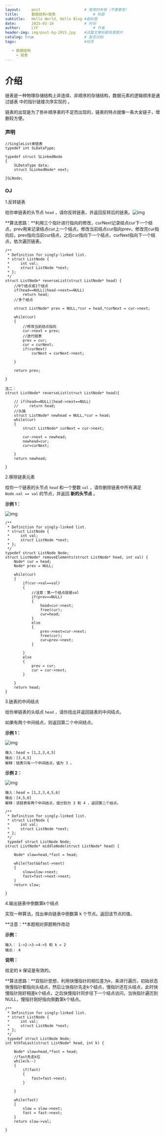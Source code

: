 ```yaml
---
layout:     post   				    # 使用的布局（不需要改）
title:      数据结构>链表 				# 标题 
subtitle:   Hello World, Hello Blog #副标题
date:       2025-03-10 				# 时间
author:     LYF 						# 作者
header-img: img/post-bg-2015.jpg 	#这篇文章标题背景图片
catalog: true 						# 是否归档
tags:								#标签

   - 数据结构
     - 链表
---
```




# 介绍

链表是一种物理存储结构上非连续、非顺序的存储结构，数据元素的逻辑顺序是通过链表 中的指针链接次序实现的 。

链表的出现是为了弥补顺序表的不足而出现的，链表的特点就像一条大金链子，增删较方便。

### 声明

```
//SingleList单链表
typedef int SLDataType;

typedef struct SLinkedNode
{
	SLDataType data;
	struct SLinkedNode* next;

}SLNode;
```

### OJ

1.反转链表

给你单链表的头节点 `head` ，请你反转链表，并返回反转后的链表。![img](https://assets.leetcode.com/uploads/2021/02/19/rev1ex1.jpg)

**算法思路：**利用三个指针进行指向的修改，curNext记录结点cur下一个结点，prev用来记录结点cur上一个结点，修改当前结点cur指向prev，修改完cur指向后，prev指向当前cur结点，之后cur指向下一个结点，curNext指向下一个结点，依次遍历链表。

```
/**
 * Definition for singly-linked list.
 * struct ListNode {
 *     int val;
 *     struct ListNode *next;
 * };
 */
struct ListNode* reverseList(struct ListNode* head) {
    //0个结点或1个结点
    if(head==NULL||head->next==NULL)
        return head;
    //多个结点

    struct ListNode* prev = NULL,*cur = head,*curNext = cur->next;
    
    while(cur)
    {
        //修改当前结点指向
        cur->next = prev;
        //迭代链表
        prev = cur;
        cur = curNext;
        if(curNext)
            curNext = curNext->next;
        
    }
    
    return prev;

}

法二：
struct ListNode* reverseList(struct ListNode* head){

    // if(head==NULL||head->next==NULL)
    //     return head;
    //头插
    struct ListNode* newhead = NULL,*cur = head;
    while(cur)
    {
        struct ListNode* curNext = cur->next;
        
        cur->next = newhead;
        newhead=cur;
        cur=curNext;
        
    }
    return newhead;

}
```

2.移除链表元素

给你一个链表的头节点 `head` 和一个整数 `val` ，请你删除链表中所有满足 `Node.val == val` 的节点，并返回 **新的头节点** 。

**示例 1：**

![img](https://assets.leetcode.com/uploads/2021/03/06/removelinked-list.jpg)

```
/**
 * Definition for singly-linked list.
 * struct ListNode {
 *     int val;
 *     struct ListNode *next;
 * };
 */
typedef struct ListNode Node;
struct ListNode* removeElements(struct ListNode* head, int val) {
    Node* cur = head;
    Node* prev = NULL;
        
    while(cur)
    {
        if(cur->val==val)
        {
            //注意：第一个结点就是val
            if(prev==NULL)
            {
                head=cur->next;
                free(cur);
                cur=head;
            }
            else
            {
                prev->next=cur->next;
                free(cur);
                cur=prev->next;
            }
            
        }
        else
        {
            prev = cur;
            cur = cur->next;
        }
        
    }
    return head;
}
```

3.链表的中间结点

给你单链表的头结点 `head` ，请你找出并返回链表的中间结点。

如果有两个中间结点，则返回第二个中间结点。

 

**示例 1：**

![img](https://assets.leetcode.com/uploads/2021/07/23/lc-midlist1.jpg)

```
输入：head = [1,2,3,4,5]
输出：[3,4,5]
解释：链表只有一个中间结点，值为 3 。
```

**示例 2：**

![img](https://assets.leetcode.com/uploads/2021/07/23/lc-midlist2.jpg)

```
输入：head = [1,2,3,4,5,6]
输出：[4,5,6]
解释：该链表有两个中间结点，值分别为 3 和 4 ，返回第二个结点。
```

```
/**
 * Definition for singly-linked list.
 * struct ListNode {
 *     int val;
 *     struct ListNode *next;
 * };
 */
 typedef struct ListNode Node;
struct ListNode* middleNode(struct ListNode* head) {
    
    Node* slow=head,*fast = head;

    while(fast&&fast->next)
    {
        slow=slow->next;
        fast=fast->next->next;
    }
    return slow;

}
```

4.输出链表中倒数第k个结点

实现一种算法，找出单向链表中倒数第 k 个节点。返回该节点的值。

**注意：**本题相对原题稍作改动

**示例：**

```
输入： 1->2->3->4->5 和 k = 2
输出： 4
```

**说明：**

给定的 *k* 保证是有效的。

**算法思路：**双指针思想，利用快慢指针的相位差为k，来进行遍历，初始状态快慢指针都指向头结点，然后让快指针先走k个结点，慢指针还在头结点，此时快慢指针刚好相差k个结点，之后快慢指针同步往下一个结点访问，当快指针遍历到NULL，慢指针刚好指向倒数第k个结点。

```
/**
 * Definition for singly-linked list.
 * struct ListNode {
 *     int val;
 *     struct ListNode *next;
 * };
 */
 typedef struct ListNode Node;
int kthToLast(struct ListNode* head, int k) {
    
    Node* slow=head,*fast = head;
    //fast先走k位
    while(k--)
    {
        if(fast)
        {
            fast=fast->next;
        }
        
    }

    while(fast)
    {
        slow = slow->next;
        fast = fast->next;
    }
    return slow->val;

}
```



